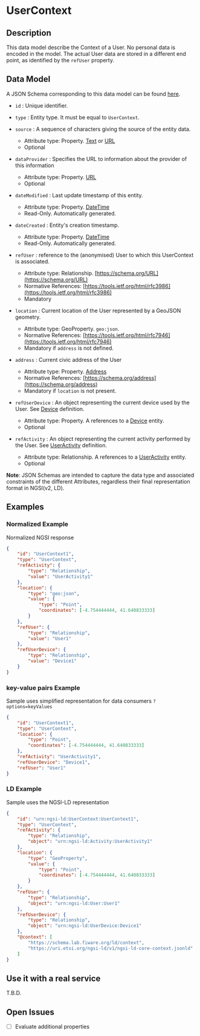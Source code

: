 # UserContext

## Description

This data model describe the Context of a User. No personal data is encoded in
the model. The actual User data are stored in a different end point, as
identified by the `refUser` property.

## Data Model

A JSON Schema corresponding to this data model can be found
[here](../schema.json).

-   `id` : Unique identifier.

-   `type` : Entity type. It must be equal to `UserContext`.

-   `source` : A sequence of characters giving the source of the entity data.

    -   Attribute type: Property. [Text](https://schema.org/Text) or [URL](https://schema.org/URL)
    -   Optional

-   `dataProvider` : Specifies the URL to information about the provider of this
    information

    -   Attribute type: Property. [URL](https://schema.org/URL)
    -   Optional

-   `dateModified` : Last update timestamp of this entity.

    -   Attribute type: Property. [DateTime](https://schema.org/DateTime)
    -   Read-Only. Automatically generated.

-   `dateCreated` : Entity's creation timestamp.

    -   Attribute type: Property. [DateTime](https://schema.org/DateTime)
    -   Read-Only. Automatically generated.

-   `refUser` : reference to the (anonymised) User to which this UserContext is
    associated.

    -   Attribute type: Relationship. [https://schema.org/URL](https://schema.org/URL)
    -   Normative References:
        [https://tools.ietf.org/html/rfc3986](https://tools.ietf.org/html/rfc3986)
    -   Mandatory

-   `location` : Current location of the User represented by a GeoJSON geometry.

    -   Attribute type: GeoProperty. `geo:json`.
    -   Normative References:
        [https://tools.ietf.org/html/rfc7946](https://tools.ietf.org/html/rfc7946)
    -   Mandatory if `address` is not defined.

-   `address` : Current civic address of the User

    -   Attribute type: Property. [Address](https://schema.org/address)
    -   Normative References:
        [https://schema.org/address](https://schema.org/address)
    -   Mandatory if `location` is not present.

-   `refUserDevice` : An object representing the current device used by the
    User. See [Device](../../../Device/Device/doc/spec.md) definition.

    -   Attribute type: Property. A references to a
        [Device](../../../Device/Device/doc/spec.md) entity.
    -   Optional

-   `refActivity` : An object representing the current activity performed by the
    User. See [UserActivity](../../Activity/doc/spec.md) definition.
    -   Attribute type: Relationship. A references to a
        [UserActivity](../../Activity/doc/spec.md) entity.
    -   Optional

**Note**: JSON Schemas are intended to capture the data type and associated
constraints of the different Attributes, regardless their final representation
format in NGSI(v2, LD).

## Examples

### Normalized Example

Normalized NGSI response

```json
{
    "id": "UserContext1",
    "type": "UserContext",
    "refActivity": {
        "type": "Relationship",
        "value": "UserActivity1"
    },
    "location": {
        "type": "geo:json",
        "value": {
            "type": "Point",
            "coordinates": [-4.754444444, 41.640833333]
        }
    },
    "refUser": {
        "type": "Relationship",
        "value": "User1"
    },
    "refUserDevice": {
        "type": "Relationship",
        "value": "Device1"
    }
}
```

### key-value pairs Example

Sample uses simplified representation for data consumers `?options=keyValues`

```json
{
    "id": "UserContext1",
    "type": "UserContext",
    "location": {
        "type": "Point",
        "coordinates": [-4.754444444, 41.640833333]
    },
    "refActivity": "UserActivity1",
    "refUserDevice": "Device1",
    "refUser": "User1"
}
```

### LD Example

Sample uses the NGSI-LD representation

```json
{
    "id": "urn:ngsi-ld:UserContext:UserContext1",
    "type": "UserContext",
    "refActivity": {
        "type": "Relationship",
        "object": "urn:ngsi-ld:Activity:UserActivity1"
    },
    "location": {
        "type": "GeoProperty",
        "value": {
            "type": "Point",
            "coordinates": [-4.754444444, 41.640833333]
        }
    },
    "refUser": {
        "type": "Relationship",
        "object": "urn:ngsi-ld:User:User1"
    },
    "refUserDevice": {
        "type": "Relationship",
        "object": "urn:ngsi-ld:UserDevice:Device1"
    },
    "@context": [
        "https://schema.lab.fiware.org/ld/context",
        "https://uri.etsi.org/ngsi-ld/v1/ngsi-ld-core-context.jsonld"
    ]
}
```

## Use it with a real service

T.B.D.

## Open Issues

-   [ ] Evaluate additional properties

